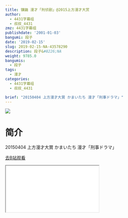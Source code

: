 ```yaml
---
title: 镰鼬 漫才「刑侦剧」@2015上方漫才大赏
author:
  - 4431字幕组
  - 叔叔_4431
zmz: 4431字幕组
publishdate: '2001-01-03'
bangumi: 段子
date: '2019-02-15'
slug: 2019-02-15-NA-43578290
description: 段子&#8226;NA
weight: 9785.0
bangumis:
  - 段子
tags:
  - 漫才
categories:
  - 4431字幕组
  - 叔叔_4431

brief: "20150404 上方漫才大賞 かまいたち 漫才「刑事ドラマ」"
---
```

![](https://i.imgur.com/CEGYgnn.jpg)
# 简介  
20150404 上方漫才大賞
かまいたち 漫才「刑事ドラマ」  

[去B站观看](https://www.bilibili.com/video/av43578290/)
<div class ="resp-container"><iframe class="testiframe" src="//player.bilibili.com/player.html?aid=43578290"", scrolling="no", allowfullscreen="true" > </iframe></div> 
